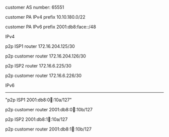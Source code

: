 customer AS number: 65551 

customer PA IPv4 prefix 10.10.180.0/22

customer PA IPv6 prefix 2001:db8:face::/48


IPv4

p2p ISP1 router 172.16.204.125/30

p2p customer router 172.16.204.126/30


p2p ISP2 router 172.16.6.225/30

p2p customer router 172.16.6.226/30


IPv6

----

"p2p ISP1 2001:db8:0:100::10a/127"

p2p customer router 2001:db8:0:100::10b/127


p2p ISP2 2001:db8:1:100::10a/127

p2p customer router 2001:db8:1:100::10b/127
